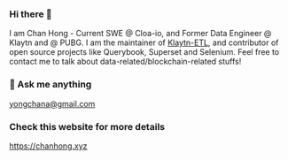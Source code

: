 ### Hi there 👋

I am Chan Hong - Current SWE @ Cloa-io, and Former Data Engineer @ Klaytn and @ PUBG.
I am the maintainer of [Klaytn-ETL](https://github.com/klaytn/klaytn-etl), and contributor of open source projects like Querybook, Superset and Selenium.
Feel free to contact me to talk about data-related/blockchain-related stuffs!

### 💬 Ask me anything
yongchana@gmail.com

###  Check this website for more details
https://chanhong.xyz

<!--
**yongchand/yongchand** is a ✨ _special_ ✨ repository because its `README.md` (this file) appears on your GitHub profile.

Here are some ideas to get you started:

- 🔭 I’m currently working on ...
- 🌱 I’m currently learning ...
- 👯 I’m looking to collaborate on ...
- 🤔 I’m looking for help with ...
- 💬 Ask me about ...
- 📫 How to reach me: ...
- 😄 Pronouns: ...
- ⚡ Fun fact: ...
-->
